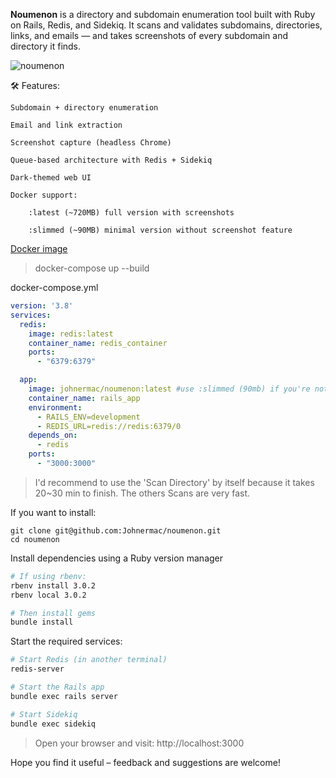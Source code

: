 
**Noumenon** is a directory and subdomain enumeration tool built with Ruby on Rails, Redis, and Sidekiq. 
It scans and validates subdomains, directories, links, and emails — and takes screenshots of every subdomain and directory it finds.

![noumenon](https://github.com/user-attachments/assets/d9f95e71-ccb2-4ae5-b2b3-6c6c58b1ac07)


🛠️ Features:

    Subdomain + directory enumeration

    Email and link extraction

    Screenshot capture (headless Chrome)

    Queue-based architecture with Redis + Sidekiq    

    Dark-themed web UI

    Docker support:

        :latest (~720MB) full version with screenshots

        :slimmed (~90MB) minimal version without screenshot feature


[Docker image](https://hub.docker.com/r/johnermac/noumenon/)

> docker-compose up --build

docker-compose.yml
```yml
version: '3.8'
services:
  redis:
    image: redis:latest
    container_name: redis_container
    ports:
      - "6379:6379"

  app:
    image: johnermac/noumenon:latest #use :slimmed (90mb) if you're not gonna use the screenshot option
    container_name: rails_app
    environment:
      - RAILS_ENV=development
      - REDIS_URL=redis://redis:6379/0
    depends_on:
      - redis
    ports:
      - "3000:3000"
```


> I'd recommend to use the 'Scan Directory' by itself because it takes 20~30 min to finish. The others Scans are very fast.

If you want to install:

```
git clone git@github.com:Johnermac/noumenon.git
cd noumenon
```

Install dependencies using a Ruby version manager

```bash
# If using rbenv:
rbenv install 3.0.2
rbenv local 3.0.2

# Then install gems
bundle install
```

Start the required services:
```bash
# Start Redis (in another terminal)
redis-server

# Start the Rails app
bundle exec rails server

# Start Sidekiq
bundle exec sidekiq
```

> Open your browser and visit: http://localhost:3000


Hope you find it useful – feedback and suggestions are welcome!
